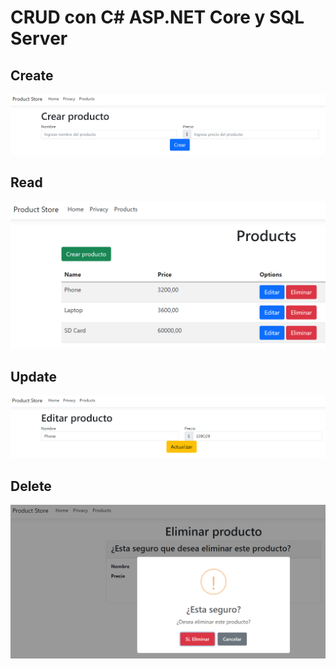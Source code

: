 # CRUD con C# ASP.NET Core y SQL Server


## Create
![Create](https://github.com/SantiagoOspinaO/crud_csharp_asp_net_core_yt/blob/main/Images/Captura%20de%20pantalla%202023-07-19%20142141.png)

## Read
![Read](https://github.com/SantiagoOspinaO/crud_csharp_asp_net_core_yt/blob/main/Images/Captura%20de%20pantalla%202023-07-19%20142127.png)

## Update
![Update](https://github.com/SantiagoOspinaO/crud_csharp_asp_net_core_yt/blob/main/Images/Captura%20de%20pantalla%202023-07-19%20142156.png)

## Delete
![Delete](https://github.com/SantiagoOspinaO/crud_csharp_asp_net_core_yt/blob/main/Images/Captura%20de%20pantalla%202023-07-19%20142231.png)
